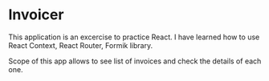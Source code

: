 # Invoicer

This application is an excercise to practice React. 
I have learned how to use React Context, React Router, Formik library.

Scope of this app allows to see list of invoices and check the details of each one.





